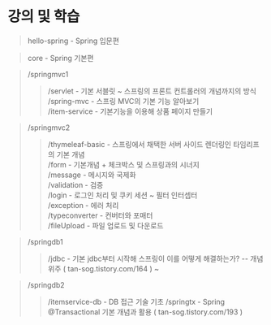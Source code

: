 <h1>강의 및 학습</h1>

> hello-spring - Spring 입문편   

> core - Spring 기본편   

> /springmvc1   
> >  /servlet - 기본 서블릿 ~ 스프링의 프론트 컨트롤러의 개념까지의 방식    
> >  /spring-mvc - 스프링 MVC의 기본 기능 알아보기   
> >  /item-service - 기본기능을 이용해 상품 페이지 만들기   

> /springmvc2   
> >  /thymeleaf-basic - 스프링에서 채택한 서버 사이드 렌더링인 타임리프의 기본 개념   
> >  /form - 기본개념 + 체크박스 및 스프링과의 시너지   
> >  /message - 메시지와 국제화   
> >  /validation - 검증   
> >  /login - 로그인 처리 및 쿠키 세션 ~ 필터 인터셉터   
> >  /exception - 에러 처리   
> >  /typeconverter - 컨버터와 포매터   
> >  /fileUpload - 파일 업로드 및 다운로드   

> /springdb1
> > /jdbc - 기본 jdbc부터 시작해 스프링이 이를 어떻게 해결하는가? -- 개념위주 ( tan-sog.tistory.com/164 ) ~   
  
> /springdb2
> >  /itemservice-db - DB 접근 기술 기초
> >  /springtx - Spring @Transactional 기본 개념과 활용 ( tan-sog.tistory.com/193 ) 
    
